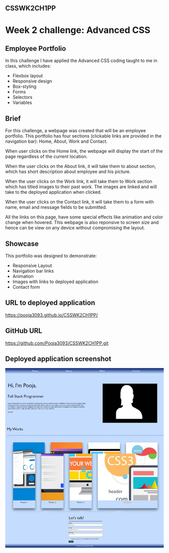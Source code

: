 ## CSSWK2CH1PP
# Week 2 challenge: Advanced CSS

## Employee Portfolio

In this challenge I have applied the Advanced CSS coding taught to me in class, which includes:

* Flexbox layout
* Responsive design
* Box-styling
* Forms
* Selectors
* Variables

## Brief
For this challenge, a webpage was created that will be an employee portfolio.
This portfolio has four sections (clickable links are provided in the navigation bar): Home, About, Work and Contact.

When user clicks on the Home link, the webpage will display the start of the page regardless of the current location.

When the user clicks on the About link, it will take them to about section, which has short description about employee and his picture.

When the user clicks on the Work link, it will take them to Work section which has titled images to their past work. The images are linked and will take to the deployed application when clicked.

When the user clicks on the Contact link, it will take them to a form with name, email and message fields to be submitted.

All the links on this page, have some special effects like animation and color change when hovered.
This webpage is also reponsive to screen size and hence can be view on any device without compromising the layout.

## Showcase
This portfolio was designed to demonstrate:

* Responsive Layout
* Navigation bar links
* Animation
* Images with links to deployed application
* Contact form

## URL to deployed application

https://pooja3093.github.io/CSSWK2CH1PP/

## GitHub URL

https://github.com/Pooja3093/CSSWK2CH1PP.git

## Deployed application screenshot
![screenshot](https://github.com/Pooja3093/CSSWK2CH1PP/blob/main/assets/Images/Pooja%20Patel%20-%20Full%20Stack%20Programmer.jpg)

